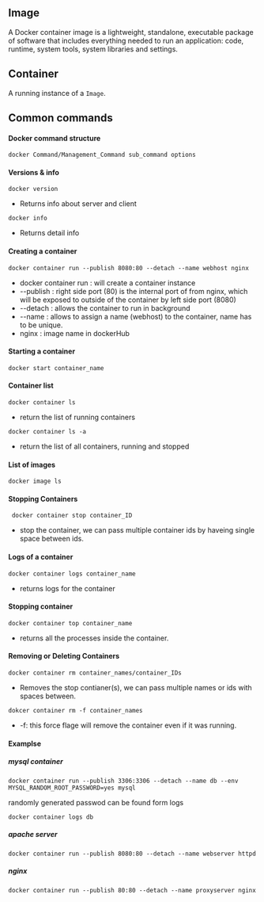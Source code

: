 ## Image

A Docker container image is a lightweight, standalone, executable package of software that includes everything needed to run an application: code, runtime, system tools, system libraries and settings.

## Container

A running instance of a `Image`.

## Common commands

#### Docker command structure

`docker Command/Management_Command sub_command options`

#### Versions & info

```shell
docker version
```

- Returns info about server and client

```shell
docker info
```

- Returns detail info

#### Creating a container

```shell
docker container run --publish 8080:80 --detach --name webhost nginx
```

- docker container run : will create a container instance
- --publish : right side port (80) is the internal port of from nginx, which will be exposed to outside of the container by left side port (8080)
- --detach : allows the container to run in background
- --name : allows to assign a name (webhost) to the container, name has to be unique.
- nginx : image name in dockerHub

#### Starting a container

```shell
docker start container_name
```

#### Container list

```shell
docker container ls
```

- return the list of running containers

```shell
docker container ls -a
```

- return the list of all containers, running and stopped

#### List of images

```shell
docker image ls
```

#### Stopping Containers

```shell
 docker container stop container_ID
```

- stop the container, we can pass multiple container ids by haveing single space between ids.

#### Logs of a container

```shell
docker container logs container_name
```

- returns logs for the container

#### Stopping container

```shell
docker container top container_name
```

- returns all the processes inside the container.

#### Removing or Deleting Containers

```shell
docker container rm container_names/container_IDs
```

- Removes the stop contianer(s), we can pass multiple names or ids with spaces between.

```shell
dokcer container rm -f container_names
```

- -f: this force flage will remove the container even if it was running.

#### Examplse

##### mysql container

```shell
docker container run --publish 3306:3306 --detach --name db --env MYSQL_RANDOM_ROOT_PASSWORD=yes mysql
```

randomly generated passwod can be found form logs

```shell
docker container logs db
```

##### apache server

```shell
docker container run --publish 8080:80 --detach --name webserver httpd
```

##### nginx

```shell
docker container run --publish 80:80 --detach --name proxyserver nginx
```
